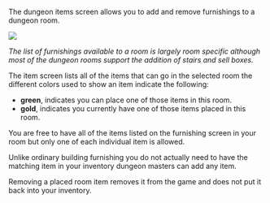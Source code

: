 ---
---
The dungeon items screen allows you to add and remove furnishings to a dungeon room.

![](http://www.forlornonline.com/images/dungeonfurnish.jpg)

_The list of furnishings available to a room is largely room specific although most of the dungeon rooms support the addition of stairs and sell boxes._

The item screen lists all of the items that can go in the selected room the different colors used to show an item indicate the following:

*   **green**, indicates you can place one of those items in this room.
*   **gold**, indicates you currently have one of those items placed in this room.

You are free to have all of the items listed on the furnishing screen in your room but only one of each individual item is allowed.

Unlike ordinary building furnishing you do not actually need to have the matching item in your inventory dungeon masters can add any item.

Removing a placed room item removes it from the game and does not put it back into your inventory.